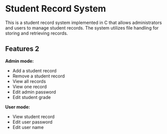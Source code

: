 # Student Record System

This is a student record system implemented in C that allows administrators and users to manage student records.
The system utilizes file handling for storing and retrieving records.

## Features 2

**Admin mode:**
* Add a student record
* Remove a student record
* View all records
* View one record
* Edit admin password
* Edit student grade

**User mode:**
* View student record
* Edit user password
* Edit user name
